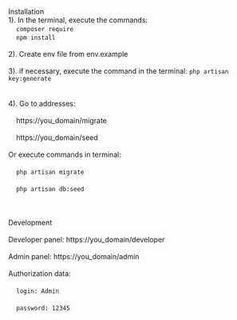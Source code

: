 Installation
<br>
1). In the terminal, execute the commands:
<br>
    &nbsp;&nbsp;&nbsp;&nbsp;`composer require`
<br>
    &nbsp;&nbsp;&nbsp;&nbsp;`npm install`
<br>     
2). Create env file from env.example
<br>  
3). if necessary, execute the command in the terminal: `php artisan key:generate`  
<br>    
4). Go to addresses:
<br>    
    &nbsp;&nbsp;&nbsp;&nbsp;https://you_domain/migrate
<br>    
    &nbsp;&nbsp;&nbsp;&nbsp;https://you_domain/seed
<br>    
Or execute commands in terminal:
<br>    
    &nbsp;&nbsp;&nbsp;&nbsp;`php artisan migrate`
<br>    
    &nbsp;&nbsp;&nbsp;&nbsp;`php artisan db:seed`
<br>    
<br>     
Development
<br>    
Developer panel: https://you_domain/developer
<br>    
Admin panel: https://you_domain/admin
<br>    
Authorization data:
<br>    
    &nbsp;&nbsp;&nbsp;&nbsp;`login: Admin`
<br>    
    &nbsp;&nbsp;&nbsp;&nbsp;`password: 12345`

